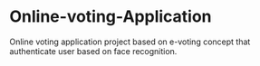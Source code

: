# Online-voting-Application
Online voting application project based on e-voting concept that authenticate user based on face recognition.
